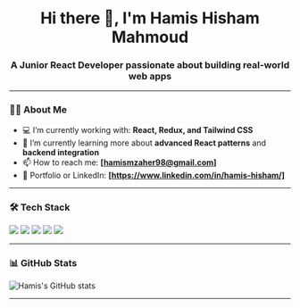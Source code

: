 <h1 align="center">Hi there 👋, I'm Hamis Hisham Mahmoud</h1>
<h3 align="center">A Junior React Developer passionate about building real-world web apps</h3>

---

### 🧑‍💻 About Me

- 💻 I’m currently working with: **React, Redux, and Tailwind CSS**
- 🌱 I’m currently learning more about **advanced React patterns** and **backend integration**
- 📫 How to reach me: **[hamismzaher98@gmail.com]**
- 🔗 Portfolio or LinkedIn: **[https://www.linkedin.com/in/hamis-hisham/]**

---

### 🛠️ Tech Stack

<img src="https://img.shields.io/badge/React-20232A?style=for-the-badge&logo=react&logoColor=61DAFB"/>
<img src="https://img.shields.io/badge/Redux-593D88?style=for-the-badge&logo=redux&logoColor=white"/>
<img src="https://img.shields.io/badge/TailwindCSS-38B2AC?style=for-the-badge&logo=tailwind-css&logoColor=white"/>
<img src="https://img.shields.io/badge/Git-F05032?style=for-the-badge&logo=git&logoColor=white"/>
<img src="https://img.shields.io/badge/GitHub-181717?style=for-the-badge&logo=github&logoColor=white"/>

---

### 📊 GitHub Stats

![Hamis's GitHub stats](https://github-readme-stats.vercel.app/api?username=hamishisham&show_icons=true&theme=radical)

---

